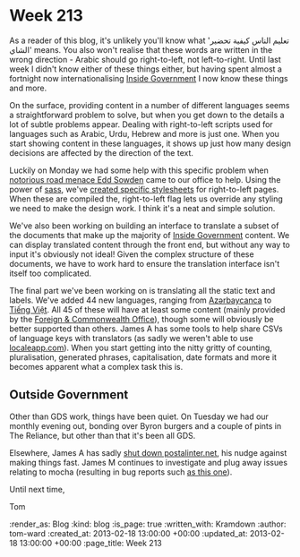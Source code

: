 Week 213
========

As a reader of this blog, it's unlikely you'll know what 'تعليم الناس كيفية تحضير الشاي' means.  You also won't realise that these words are written in the wrong direction - Arabic should go right-to-left, not left-to-right.  Until last week I didn't know either of these things either, but having spent almost a fortnight now internationalising [Inside Government](https://www.gov.uk/government) I now know these things and more.

On the surface, providing content in a number of different languages seems a straightforward problem to solve, but when you get down to the details a lot of subtle problems appear.  Dealing with right-to-left scripts used for languages such as Arabic, Urdu, Hebrew and more is just one.  When you start showing content in these languages, it shows up just how many design decisions are affected by the direction of the text.

Luckily on Monday we had some help with this specific problem when [notorious road menace Edd Sowden](https://twitter.com/edds/status/300565594791624705
) came to our office to help.  Using the power of [sass](http://sass-lang.com/), we've [created specific stylesheets](https://github.com/alphagov/whitehall/blob/master/app/assets/stylesheets/frontend/right-to-left.scss) for right-to-left pages.  When these are compiled the, right-to-left flag lets us override any styling we need to make the design work.  I think it's a neat and simple solution.

We've also been working on building an interface to translate a subset of the documents that make up the majority of [Inside Government](https://www.gov.uk/government) content.  We can display translated content through the front end, but without any way to input it's obviously not ideal!  Given the complex structure of these documents, we have to work hard to ensure the translation interface isn't itself too complicated.

The final part we've been working on is translating all the static text and labels.  We've added 44 new languages, ranging from [Azərbaycanca](http://en.wikipedia.org/wiki/Azerbaijani_language) to [Tiếng Việt](http://en.wikipedia.org/wiki/Vietnamese_language).  All 45 of these will have at least some content (mainly provided by the [Foreign & Commonwealth Office](https://www.gov.uk/government/organisations/foreign-commonwealth-office)), though some will obviously be better supported than others.  James A has some tools to help share CSVs of language keys with translators (as sadly we weren't able to use [localeapp.com](http://www.localeapp.com)).  When you start getting into the nitty gritty of counting, pluralisation, generated phrases, capitalisation, date formats and more it becomes apparent what a complex task this is.

## Outside Government ##

Other than GDS work, things have been quiet.  On Tuesday we had our monthly evening out, bonding over Byron burgers and a couple of pints in The Reliance, but other than that it's been all GDS.

Elsewhere, James A has sadly [shut down postalinter.net](http://interblah.net/the-postal-internet-office-is-shutting-down), his nudge against making things fast.  James M continues to investigate and plug away issues relating to mocha (resulting in bug reports such [as this one](https://github.com/seattlerb/minitest/issues/240)).

Until next time,

Tom

:render_as: Blog
:kind: blog
:is_page: true
:written_with: Kramdown
:author: tom-ward
:created_at: 2013-02-18 13:00:00 +00:00
:updated_at: 2013-02-18 13:00:00 +00:00
:page_title: Week 213
